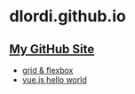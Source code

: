 # dlordi.github.io

## [My GitHub Site](https://dlordi.github.io)

* [grid & flexbox](grid-flexbox/index.html)
* [vue.js hello world](vuejs/index.html)
